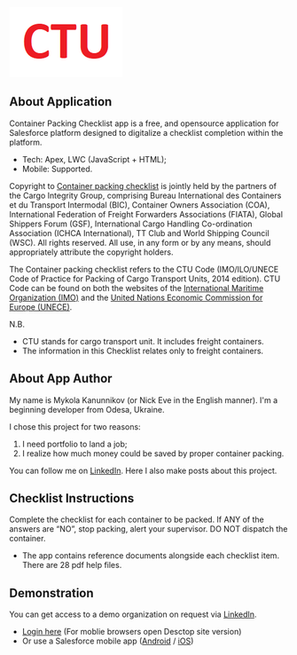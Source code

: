 ![logo](/LOGO.png "LOGO")

## About Application

Container Packing Checklist app is a free, and opensource application for Salesforce 
platform designed to digitalize a checklist completion within the platform.
* Tech: Apex, LWC (JavaScript + HTML);
* Mobile: Supported.

Copyright to [Container packing checklist](https://www.ttclub.com/media/files/tt-club/cig/cig-ctu-code-container-packing-checklist-september-2022.pdf) is jointly held by the partners of the Cargo Integrity Group, comprising Bureau International des Containers et du Transport Intermodal (BIC), Container Owners Association (COA), International Federation of Freight Forwarders Associations (FIATA), Global Shippers Forum (GSF), International Cargo Handling Co-ordination Association (ICHCA International), TT Club and World Shipping Council (WSC). All rights reserved. All use, in any form or by any means, should appropriately attribute the copyright holders.

The Container packing checklist refers to the CTU Code (IMO/ILO/UNECE Code of Practice for Packing of Cargo Transport Units, 2014 edition). CTU Code can be found on both the websites of the [International Maritime Organization (IMO)](www.imo.org/en/OurWork/Safety/Pages/CTU-Code.aspx) and the [United Nations Economic Commission for Europe (UNECE)](www.unece.org/trans/wp24/guidelinespackingctus/intro.html).

N.B.
- CTU stands for cargo transport unit. It includes freight containers.
- The information in this Checklist relates only to freight containers.

## About App Author

My name is Mykola Kanunnikov (or Nick Eve in the English manner). I'm a beginning developer from Odesa, Ukraine.

I chose this project for two reasons: 
1. I need portfolio to land a job;
2. I realize how much money could be saved by proper container packing.

You can follow me on [LinkedIn](https://www.linkedin.com/in/mykola-kanunnikov-96b348246/). Here I also make posts about this project.

## Checklist Instructions

Complete the checklist for each container to be packed. If ANY of the answers are “NO”, stop packing, alert your
supervisor. DO NOT dispatch the container.
* The app contains reference documents alongside each checklist item. There are 28 pdf help files.

## Demonstration

You can get access to a demo organization on request via [LinkedIn](https://www.linkedin.com/in/mykola-kanunnikov-96b348246/).

- [Login here](https://login.salesforce.com/) (For moblie browsers open Desctop site version)
- Or use a Salesforce mobile app ([Android](https://play.google.com/store/apps/details?id=com.salesforce.chatter&hl=en&gl=US) / [iOS](https://apps.apple.com/us/app/salesforce/id404249815))

